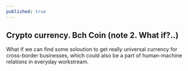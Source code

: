 ```yaml
---
published: true
---
```

## Crypto currency. Bch Coin (note 2. What if?..)

What if we can find some soloution to get really universal currency for cross-border businesses, which could also be a part of human-machine relations in everyday workstream. 